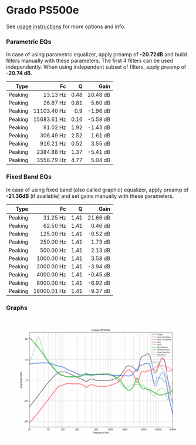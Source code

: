 # Grado PS500e
See [usage instructions](https://github.com/jaakkopasanen/AutoEq#usage) for more options and info.

### Parametric EQs
In case of using parametric equalizer, apply preamp of **-20.72dB** and build filters manually
with these parameters. The first 4 filters can be used independently.
When using independent subset of filters, apply preamp of **-20.74 dB**.

| Type    | Fc          |    Q | Gain     |
|--------:|------------:|-----:|---------:|
| Peaking | 13.13 Hz    | 0.48 | 20.48 dB |
| Peaking | 26.87 Hz    | 0.81 | 5.60 dB  |
| Peaking | 11103.40 Hz | 0.9  | -1.96 dB |
| Peaking | 15683.61 Hz | 0.16 | -5.59 dB |
| Peaking | 91.02 Hz    | 1.92 | -1.43 dB |
| Peaking | 306.49 Hz   | 2.52 | 1.61 dB  |
| Peaking | 916.21 Hz   | 0.52 | 3.55 dB  |
| Peaking | 2384.88 Hz  | 1.37 | -5.41 dB |
| Peaking | 3558.79 Hz  | 4.77 | 5.04 dB  |

### Fixed Band EQs
In case of using fixed band (also called graphic) equalizer, apply preamp of **-21.36dB**
(if available) and set gains manually with these parameters.

| Type    | Fc          |    Q | Gain     |
|--------:|------------:|-----:|---------:|
| Peaking | 31.25 Hz    | 1.41 | 21.66 dB |
| Peaking | 62.50 Hz    | 1.41 | 0.46 dB  |
| Peaking | 125.00 Hz   | 1.41 | -0.52 dB |
| Peaking | 250.00 Hz   | 1.41 | 1.73 dB  |
| Peaking | 500.00 Hz   | 1.41 | 2.13 dB  |
| Peaking | 1000.00 Hz  | 1.41 | 3.58 dB  |
| Peaking | 2000.00 Hz  | 1.41 | -3.94 dB |
| Peaking | 4000.00 Hz  | 1.41 | -0.45 dB |
| Peaking | 8000.00 Hz  | 1.41 | -6.92 dB |
| Peaking | 16000.01 Hz | 1.41 | -9.37 dB |

### Graphs
![](./Grado%20PS500e.png)